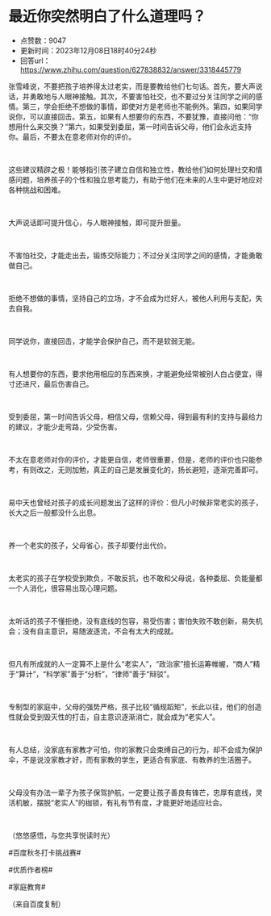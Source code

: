 # 最近你突然明白了什么道理吗？
- 点赞数：9047
- 更新时间：2023年12月08日18时40分24秒
- 回答url：https://www.zhihu.com/question/627838832/answer/3318445779
<body>
 <p data-pid="u1RZVeWC">张雪峰说，不要把孩子培养得太过老实，而是要教给他们七句话。首先，要大声说话，并勇敢地与人眼神接触。其次，不要害怕社交，也不要过分关注同学之间的感情。第三，学会拒绝不想做的事情，即使对方是老师也不能例外。第四，如果同学说你，可以直接回击。第五，如果有人想要你的东西，不要犹豫，直接问他：“你想用什么来交换？”第六，如果受到委屈，第一时间告诉父母，他们会永远支持你。最后，不要太在意老师对你的评价。</p>
 <p class="ztext-empty-paragraph"><br></p>
 <p data-pid="h9HbjA12">这些建议精辟之极！能够指引孩子建立自信和独立性，教给他们如何处理社交和情感问题，培养孩子的个性和独立思考能力，有助于他们在未来的人生中更好地应对各种挑战和困难。</p>
 <p class="ztext-empty-paragraph"><br></p>
 <p data-pid="iWKQaj_l">大声说话即可提升信心，与人眼神接触，即可提升胆量。</p>
 <p class="ztext-empty-paragraph"><br></p>
 <p data-pid="d2GliAn5">不害怕社交，才能走出去，锻炼交际能力；不过分关注同学之间的感情，才能勇敢做自己。</p>
 <p class="ztext-empty-paragraph"><br></p>
 <p data-pid="c-FvP-G8">拒绝不想做的事情，坚持自己的立场，才不会成为烂好人，被他人利用与支配，失去自我。</p>
 <p class="ztext-empty-paragraph"><br></p>
 <p data-pid="lBuYci2R">同学说你，直接回击，才能学会保护自己，而不是软弱无能。</p>
 <p class="ztext-empty-paragraph"><br></p>
 <p data-pid="DsgBW2Q2">有人想要你的东西，要求他用相应的东西来换，才能避免经常被别人白占便宜，得寸还进尺，最后伤害自己。</p>
 <p class="ztext-empty-paragraph"><br></p>
 <p data-pid="JrYjXAg2">受到委屈，第一时间告诉父母，相信父母，信赖父母，得到最有利的支持与最给力的建议，才能少走弯路，少受伤害。</p>
 <p class="ztext-empty-paragraph"><br></p>
 <p data-pid="N4pEJxPi">不太在意老师对你的评价，才能更自信，老师很重要，但是，老师的评价也只能参考，有则改之，无则加勉，真正的自己是发展变化的，扬长避短，逐渐完善即可。</p>
 <p class="ztext-empty-paragraph"><br></p>
 <p data-pid="mmtinY_n">易中天也曾经对孩子的成长问题发出了这样的评价：但凡小时候非常老实的孩子，长大之后一般都没什么出息。</p>
 <p class="ztext-empty-paragraph"><br></p>
 <p data-pid="kkSsLRfw">养一个老实的孩子，父母省心，孩子却要付出代价。</p>
 <p class="ztext-empty-paragraph"><br></p>
 <p data-pid="AorGfxeS">太老实的孩子在学校受到欺负，不敢反抗，也不敢和父母说，各种委屈、负能量都一个人消化，很容易出现心理问题。</p>
 <p class="ztext-empty-paragraph"><br></p>
 <p data-pid="fpvbC1C8">太听话的孩子不懂拒绝，没有底线的包容，易受伤害；害怕失败不敢创新，易失机会；没有自主意识，易随波逐流，不会有太大的成就。</p>
 <p class="ztext-empty-paragraph"><br></p>
 <p data-pid="DgpP4EIC">但凡有所成就的人一定算不上是什么“老实人”，“政治家”擅长运筹帷幄，“商人”精于“算计”，“科学家”善于“分析”，“律师”善于“辩驳”。</p>
 <p class="ztext-empty-paragraph"><br></p>
 <p data-pid="jS2cQN7K">专制型的家庭中，父母的强势严格，孩子比较“循规蹈矩”，长此以往，他们的创造性就会受到毁灭性的打击，自主意识逐渐消亡，就会成为“老实人”。</p>
 <p class="ztext-empty-paragraph"><br></p>
 <p data-pid="iz_8BQ5J">有人总结，没家底有家教才可怕，你的家教只会束缚自己的行为，却不会成为保护伞，不是说没家教才好，而有家教的学生，更适合有家底、有教养的生活圈子。</p>
 <p class="ztext-empty-paragraph"><br></p>
 <p data-pid="pGSCT2kz">父母没有办法一辈子为孩子保驾护航，一定要让孩子善良有锋芒，忠厚有底线，灵活机敏，摆脱“老实人”的枷锁，有礼有节有度，才能更好地适应社会。</p>
 <p class="ztext-empty-paragraph"><br></p>
 <p data-pid="E0q0VXbi">（悠悠感悟，与您共享悦读时光）</p>
 <p data-pid="wcI1B82i">#百度秋冬打卡挑战赛#</p>
 <p data-pid="pf_PGG9r">#优质作者榜#</p>
 <p data-pid="StxEKphW">#家庭教育#</p>
 <p data-pid="GSkLoRgs">（来自百度复制）</p>
</body>